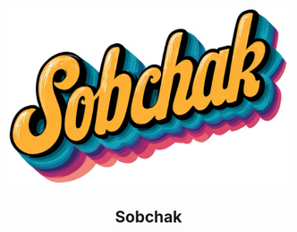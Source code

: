 <!-- u251003-->

<div align="center">

  <picture>
    <source media="(prefers-color-scheme: dark)" srcset="https://github.com/APrettyCoolProgram/sobchak/blob/main/.github/img/logo/sobchak-dark-587x363.png">
    <source media="(prefers-color-scheme: light)" srcset="https://github.com/APrettyCoolProgram/sobchak/blob/main/.github/img/logo/sobchak-light-587x363.png">
    <img alt="Fallback image description" src="https://github.com/APrettyCoolProgram/sobchak/blob/main/.github/img/logo/sobchak-light-587x363.png">
  </picture>

  <h1>Sobchak</h1>

</div>
